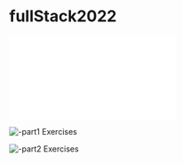 # fullStack2022

![-part0 Exercises](part0/report.md)

![-part1 Exercises](part1/)

![-part2 Exercises](part2/)
